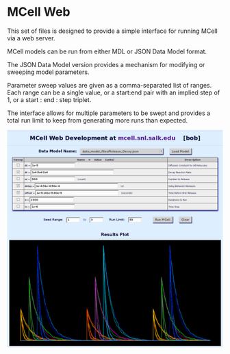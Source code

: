 MCell Web
===============================================================================

This set of files is designed to provide a simple interface for running MCell via a web server.

MCell models can be run from either MDL or JSON Data Model format.

The JSON Data Model version provides a mechanism for modifying or sweeping model parameters.

Parameter sweep values are given as a comma-separated list of ranges. Each range can be a single
value, or a start:end pair with an implied step of 1, or a start : end : step triplet.

The interface allows for multiple parameters to be swept and provides a total run limit to keep
from generating more runs than expected.


![MCellWeb](share/Screenshot_2016-11-17.png?raw=true "MCell running in a browser")


